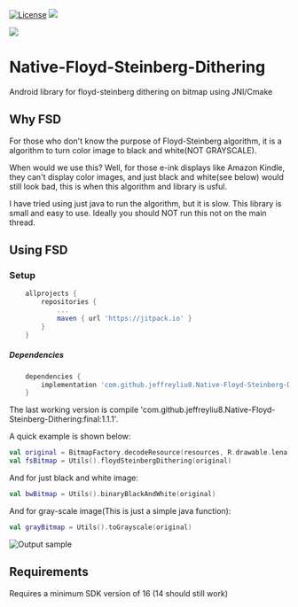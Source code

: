 [![License](https://img.shields.io/badge/license-Apache%202-blue.svg)](https://www.apache.org/licenses/LICENSE-2.0)
[![](https://jitpack.io/v/jeffreyliu8/Native-Floyd-Steinberg-Dithering.svg)](https://jitpack.io/#jeffreyliu8/Native-Floyd-Steinberg-Dithering)

[![](https://www.buymeacoffee.com/assets/img/custom_images/orange_img.png)](https://www.buymeacoffee.com/jeffliu)

# Native-Floyd-Steinberg-Dithering
Android library for floyd-steinberg dithering on bitmap using JNI/Cmake

Why FSD
----------------
For those who don't know the purpose of Floyd-Steinberg algorithm, it is a algorithm to turn color image to black and white(NOT GRAYSCALE). 

When would we use this? Well, for those e-ink displays like Amazon Kindle, they can't display color images, and just black and white(see below) would still look bad, this is when this algorithm and library is usful.

I have tried using just java to run the algorithm, but it is slow.
This library is small and easy to use. Ideally you should NOT run this not on the main thread.

Using FSD
----------------

### Setup
```groovy
	allprojects {
		repositories {
			...
			maven { url 'https://jitpack.io' }
		}
	}
```


##### Dependencies
```groovy
	dependencies {
		implementation 'com.github.jeffreyliu8.Native-Floyd-Steinberg-Dithering:final:1.1.2'
	}
```

The last working version is compile 'com.github.jeffreyliu8.Native-Floyd-Steinberg-Dithering:final:1.1.1'.

A quick example is shown below:

```kotlin
val original = BitmapFactory.decodeResource(resources, R.drawable.lena)
val fsBitmap = Utils().floydSteinbergDithering(original)
```

And for just black and white image:
```kotlin
val bwBitmap = Utils().binaryBlackAndWhite(original)
```

And for gray-scale image(This is just a simple java function):
```kotlin
val grayBitmap = Utils().toGrayscale(original)
```

![Output sample](https://github.com/jeffreyliu8/Native-Floyd-Steinberg-Dithering/blob/master/screenshot.png)

Requirements
--------------
Requires a minimum SDK version of 16 (14 should still work)
